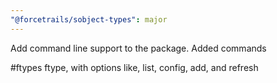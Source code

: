 ```yaml
---
"@forcetrails/sobject-types": major
---
```


Add command line support to the package. Added commands 

#ftypes
 ftype, with options like, list, config, add, and refresh
